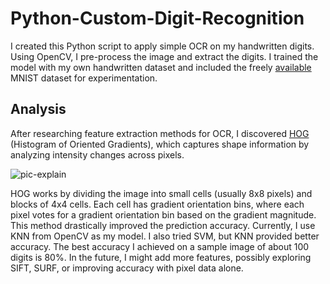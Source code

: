 # Python-Custom-Digit-Recognition

I created this Python script to apply simple OCR on my handwritten digits. Using OpenCV, I pre-process the image and extract the digits. I trained the model with my own handwritten dataset and included the freely [available](http://yann.lecun.com/exdb/mnist/) MNIST dataset for experimentation.

## Analysis  
After researching feature extraction methods for OCR, I discovered [HOG](https://en.wikipedia.org/wiki/Histogram_of_oriented_gradients) (Histogram of Oriented Gradients), which captures shape information by analyzing intensity changes across pixels.

![pic-explain](https://gilscvblog.files.wordpress.com/2013/08/figure5.jpg "pic")

HOG works by dividing the image into small cells (usually 8x8 pixels) and blocks of 4x4 cells. Each cell has gradient orientation bins, where each pixel votes for a gradient orientation bin based on the gradient magnitude. This method drastically improved the prediction accuracy. Currently, I use KNN from OpenCV as my model. I also tried SVM, but KNN provided better accuracy. The best accuracy I achieved on a sample image of about 100 digits is 80%. In the future, I might add more features, possibly exploring SIFT, SURF, or improving accuracy with pixel data alone.

